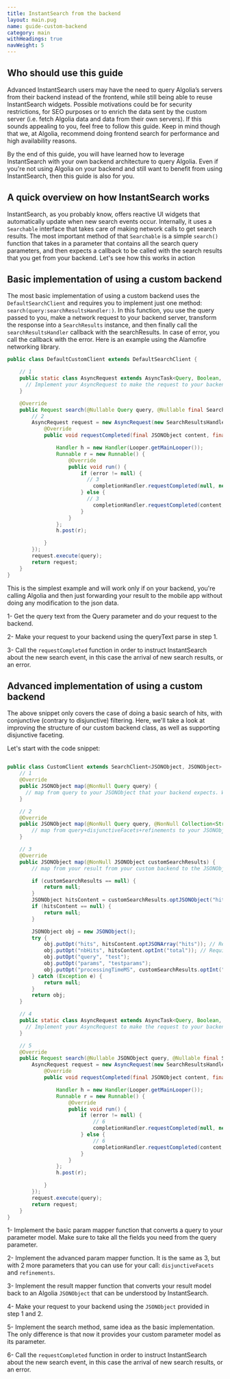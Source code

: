 ```yaml
---
title: InstantSearch from the backend
layout: main.pug
name: guide-custom-backend
category: main
withHeadings: true
navWeight: 5
---
```

## Who should use this guide


Advanced InstantSearch users may have the need to query Algolia’s servers from their backend instead of the frontend, while still being able to reuse InstantSearch widgets. Possible motivations could be for security restrictions, for SEO purposes or to enrich the data sent by the custom server (i.e. fetch Algolia data and data from their own servers). If this sounds appealing to you, feel free to follow this guide. Keep in mind though that we, at Algolia, recommend doing frontend search for performance and high availability reasons.


By the end of this guide, you will have learned how to leverage InstantSearch with your own backend architecture to query Algolia. Even if you're not using Algolia on your backend and still want to benefit from using InstantSearch, then this guide is also for you.


## A quick overview on how InstantSearch works


InstantSearch, as you probably know, offers reactive UI widgets that automatically update when new search events occur. Internally, it uses a `Searchable` interface that takes care of making network calls to get search results. The most important method of that `Searchable` is a simple `search()` function that takes in a parameter that contains all the search query parameters, and then expects a callback to be called with the search results that you get from your backend. Let's see how this works in action


## Basic implementation of using a custom backend


The most basic implementation of using a custom backend uses the `DefaultSearchClient` and requires you to implement just one method: `search(query:searchResultsHandler:)`. In this function, you use the query passed to you, make a network request to your backend server, transform the response into a `SearchResults` instance, and then finally call the `searchResultsHandler` callback with the searchResults. In case of error, you call the callback with the error. Here is an example using the Alamofire networking library.


``` java
public class DefaultCustomClient extends DefaultSearchClient {

    // 1
    public static class AsyncRequest extends AsyncTask<Query, Boolean, JSONObject> implements Request {
      // Implement your AsyncRequest to make the request to your backend.
    }

    @Override
    public Request search(@Nullable Query query, @Nullable final SearchResultsHandler<JSONObject> completionHandler) {
        // 2
        AsyncRequest request = new AsyncRequest(new SearchResultsHandler<JSONObject>() {
            @Override
            public void requestCompleted(final JSONObject content, final Exception error) {

                Handler h = new Handler(Looper.getMainLooper());
                Runnable r = new Runnable() {
                    @Override
                    public void run() {
                        if (error != null) {
                          // 3
                            completionHandler.requestCompleted(null, new AlgoliaException((error.getMessage())));
                        } else {
                          // 3
                            completionHandler.requestCompleted(content, null);
                        }
                    }
                };
                h.post(r);

            }
        });
        request.execute(query);
        return request;
    }
}
```


This is the simplest example and will work only if on your backend, you're calling Algolia and then just forwarding your result to the mobile app without doing any modification to the json data.


1- Get the query text from the Query parameter and do your request to the backend.


2- Make your request to your backend using the queryText parse in step 1.


3- Call the `requestCompleted` function in order to instruct InstantSearch about the new search event, in this case the arrival of new search results, or an error.


## Advanced implementation of using a custom backend


The above snippet only covers the case of doing a basic search of hits, with conjunctive (contrary to disjunctive) filtering. Here, we'll take a look at improving the structure of our custom backend class, as well as supporting disjunctive faceting.


Let's start with the code snippet:


```java

public class CustomClient extends SearchClient<JSONObject, JSONObject> {
    // 1
    @Override
    public JSONObject map(@NonNull Query query) {
      // map from query to your JSONObject that your backend expects. What is returned here will be used as a parameter when doing the request.
    }

    // 2
    @Override
    public JSONObject map(@NonNull Query query, @NonNull Collection<String> disjunctiveFacets, @NonNull Map<String, ? extends Collection<String>> refinements) {
        // map from query+disjunctiveFacets+refinements to your JSONObject that your backend expects. What is returned here will be used as a parameter when doing the request.
    }

    // 3
    @Override
    public JSONObject map(@NonNull JSONObject customSearchResults) {
        // map from your result from your custom backend to the JSONObject that InstantSearch expects

        if (customSearchResults == null) {
            return null;
        }
        JSONObject hitsContent = customSearchResults.optJSONObject("hits");
        if (hitsContent == null) {
            return null;
        }

        JSONObject obj = new JSONObject();
        try {
            obj.putOpt("hits", hitsContent.optJSONArray("hits")); // Required
            obj.putOpt("nbHits", hitsContent.optInt("total")); // Required
            obj.putOpt("query", "test");
            obj.putOpt("params", "testparams");
            obj.putOpt("processingTimeMS", customSearchResults.optInt("took"));
        } catch (Exception e) {
            return null;
        }
        return obj;
    }

    // 4
    public static class AsyncRequest extends AsyncTask<Query, Boolean, JSONObject> implements Request {
      // Implement your AsyncRequest to make the request to your backend.
    }

    // 5
    @Override
    public Request search(@Nullable JSONObject query, @Nullable final SearchResultsHandler<JSONObject> completionHandler) {
        AsyncRequest request = new AsyncRequest(new SearchResultsHandler<JSONObject>() {
            @Override
            public void requestCompleted(final JSONObject content, final Exception error) {

                Handler h = new Handler(Looper.getMainLooper());
                Runnable r = new Runnable() {
                    @Override
                    public void run() {
                        if (error != null) {
                            // 6
                            completionHandler.requestCompleted(null, new AlgoliaException((error.getMessage())));
                        } else {
                            // 6
                            completionHandler.requestCompleted(content, null);
                        }
                    }
                };
                h.post(r);

            }
        });
        request.execute(query);
        return request;
    }
}
```


1- Implement the basic param mapper function that converts a query to your parameter model. Make sure to take all the fields you need from the query parameter.


2- Implement the advanced param mapper function. It is the same as 3, but with 2 more parameters that you can use for your call: `disjunctiveFacets` and `refinements`.


3- Implement the result mapper function that converts your result model back to an Algolia `JSONObject` that can be understood by InstantSearch.


4- Make your request to your backend using the `JSONObject` provided in step 1 and 2.


5- Implement the search method, same idea as the basic implementation. The only difference is that now it provides your custom parameter model as its parameter.


6- Call the `requestCompleted` function in order to instruct InstantSearch about the new search event, in this case the arrival of new search results, or an error.
